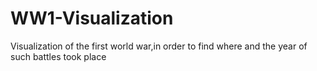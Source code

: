 # WW1-Visualization
Visualization of the first world war,in order to find where and the year of such battles took place 
